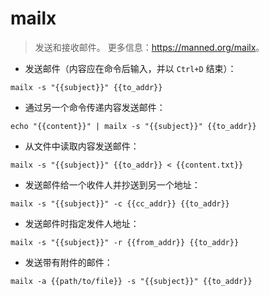 # mailx

> 发送和接收邮件。
> 更多信息：<https://manned.org/mailx>。

- 发送邮件（内容应在命令后输入，并以 `Ctrl+D` 结束）：

`mailx -s "{{subject}}" {{to_addr}}`

- 通过另一个命令传递内容发送邮件：

`echo "{{content}}" | mailx -s "{{subject}}" {{to_addr}}`

- 从文件中读取内容发送邮件：

`mailx -s "{{subject}}" {{to_addr}} < {{content.txt}}`

- 发送邮件给一个收件人并抄送到另一个地址：

`mailx -s "{{subject}}" -c {{cc_addr}} {{to_addr}}`

- 发送邮件时指定发件人地址：

`mailx -s "{{subject}}" -r {{from_addr}} {{to_addr}}`

- 发送带有附件的邮件：

`mailx -a {{path/to/file}} -s "{{subject}}" {{to_addr}}`